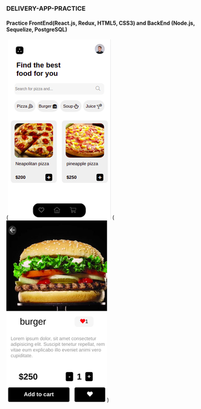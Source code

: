 ###  DELIVERY-APP-PRACTICE
####  Practice FrontEnd(React.js, Redux, HTML5, CSS3) and BackEnd (Node.js, Sequelize, PostgreSQL)
(![image](https://github.com/Eduardo871/Landing-Page-Coca-Cola/blob/main/images/Captura%20de%20pantalla%20de%202021-05-24%2010-43-52.png?raw=true)
(![image](https://github.com/Eduardo871/Landing-Page-Coca-Cola/blob/main/images/Captura%20de%20pantalla%20de%202021-05-24%2010-52-00.png?raw=true))
